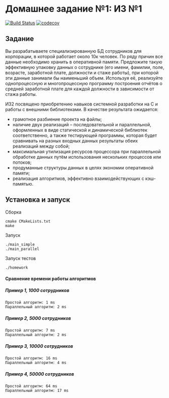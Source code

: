 


# Домашнее задание №1: ИЗ №1

[![Build Status](https://app.travis-ci.com/UlianaBespalova/Technopark_Cpp.svg?branch=homework_2)](https://app.travis-ci.com/UlianaBespalova/Technopark_Cpp)   [![codecov](https://codecov.io/gh/UlianaBespalova/Technopark_Cpp/branch/homework_2/graph/badge.svg?token=I69ZMCHZZZ)](https://codecov.io/gh/UlianaBespalova/Technopark_Cpp)


## Задание

Вы разрабатываете специализированную БД сотрудников для корпорации, в которой работает около 10к человек. По ряду причин все данные необходимо хранить в оперативной памяти. Предложите такую эффективную упаковку данных о сотруднике (его имени, фамилии, поле, возрасте, заработной плате, должности и стаже работы), при которой эти данные занимали бы наименьший объем. Используя её, реализуйте однопроцессную и многопроцессную программу построения отчётов о средней заработной плате для каждой должности в зависимости от стажа работы.

ИЗ2 посвящено приобретению навыков системной разработки на C и работы с внешними библиотеками. В качестве результата ожидается:
- грамотное разбиение проекта на файлы;
- наличие двух реализаций – последовательной и параллельной, оформленных в виде статической и динамической библиотек соответственно, а также тестирующей программы, которая будет сравнивать на разных входных данных результаты обеих реализаций между собой;
- максимальная утилизация ресурсов процессора при параллельной обработке данных путём использования нескольких процессов или потоков;
- продуманные структуры данных в целях экономии оперативной памяти;
- реализация алгоритмов, эффективно взаимодействующих с кэш-памятью.



## Установка и запуск

Сборка

```
cmake CMakeLists.txt
make
```

Запуск

```
./main_simple
./main_parallel

```


Запуск тестов

```
./homework 

```


#### Сравнение времени работы алгоритмов
##### Пример 1, 1000 сотрудников

    Простой алгоритм: 1 ms
    Параллельный алгоритм: 2 ms
    
    
##### Пример 2, 5000 сотрудников

    Простой алгоритм: 7 ms
    Параллельный алгоритм: 2 ms    
    
    
##### Пример 3, 10000 сотрудников

    Простой алгоритм: 16 ms
    Параллельный алгоритм: 4 ms    
    
##### Пример 4, 50000 сотрудников

    Простой алгоритм: 64 ms
    Параллельный алгоритм: 17 ms
    
